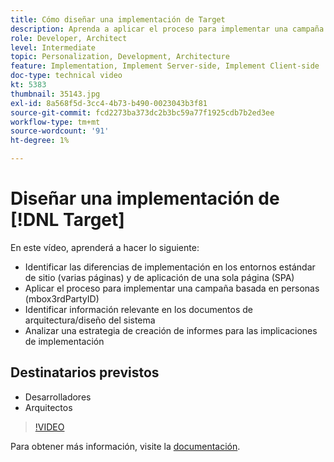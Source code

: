 ```yaml
---
title: Cómo diseñar una implementación de Target
description: Aprenda a aplicar el proceso para implementar una campaña basada en personas (mbox3rdPartyID), identificar información relevante en los documentos de arquitectura/diseño del sistema y analizar una estrategia de creación de informes para las implicaciones de implementación.
role: Developer, Architect
level: Intermediate
topic: Personalization, Development, Architecture
feature: Implementation, Implement Server-side, Implement Client-side
doc-type: technical video
kt: 5383
thumbnail: 35143.jpg
exl-id: 8a568f5d-3cc4-4b73-b490-0023043b3f81
source-git-commit: fcd2273ba373dc2b3bc59a77f1925cdb7b2ed3ee
workflow-type: tm+mt
source-wordcount: '91'
ht-degree: 1%

---
```


# Diseñar una implementación de [!DNL Target]

En este vídeo, aprenderá a hacer lo siguiente:

* Identificar las diferencias de implementación en los entornos estándar de sitio (varias páginas) y de aplicación de una sola página (SPA)
* Aplicar el proceso para implementar una campaña basada en personas (mbox3rdPartyID)
* Identificar información relevante en los documentos de arquitectura/diseño del sistema
* Analizar una estrategia de creación de informes para las implicaciones de implementación

## Destinatarios previstos

* Desarrolladores
* Arquitectos

>[!VIDEO](https://video.tv.adobe.com/v/35143/?quality=12)

Para obtener más información, visite la [documentación](https://experienceleague.adobe.com/docs/target/using/implement-target/implementing-target.html?lang=en).

